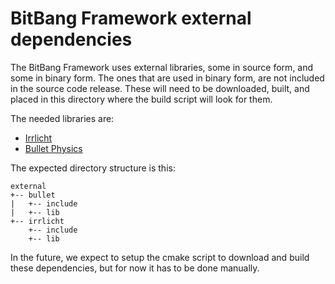 # BitBang Framework external dependencies

The BitBang Framework uses external libraries, some in source form, and some in binary form. The ones that are used in binary form, are not included in the source code release. These will need to be downloaded, built, and placed in this directory where the build script will look for them.

The needed libraries are:

* [Irrlicht](http://irrlicht.sourceforge.net)
* [Bullet Physics](http://bulletphysics.org)

The expected directory structure is this:
```
external
+-- bullet
|   +-- include
|   +-- lib
+-- irrlicht
    +-- include
	+-- lib	
```

In the future, we expect to setup the cmake script to download and build these dependencies, but for now it has to be done manually.
